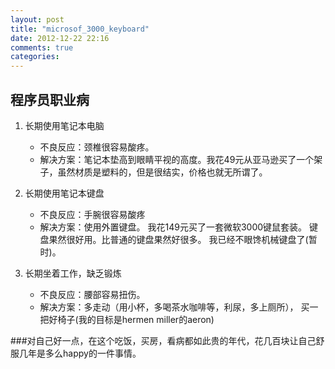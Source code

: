```yaml
---
layout: post
title: "microsof_3000_keyboard"
date: 2012-12-22 22:16
comments: true
categories: 
---
```


## 程序员职业病   
1. 长期使用笔记本电脑
   *  不良反应：颈椎很容易酸疼。
   *  解决方案：笔记本垫高到眼睛平视的高度。我花49元从亚马逊买了一个架子，虽然材质是塑料的，但是很结实，价格也就无所谓了。
  
2. 长期使用笔记本键盘
   *  不良反应：手腕很容易酸疼
   *  解决方案：使用外置键盘。 我花149元买了一套微软3000键鼠套装。 键盘果然很好用。比普通的键盘果然好很多。 我已经不眼馋机械键盘了(暂时)。
   
3. 长期坐着工作，缺乏锻炼
   *  不良反应：腰部容易扭伤。
   *  解决方案：多走动（用小杯，多喝茶水咖啡等，利尿，多上厕所）， 买一把好椅子(我的目标是hermen miller的aeron)
   
###对自己好一点，在这个吃饭，买房，看病都如此贵的年代，花几百块让自己舒服几年是多么happy的一件事情。

   
